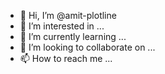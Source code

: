 - 👋 Hi, I’m @amit-plotline
- 👀 I’m interested in ...
- 🌱 I’m currently learning ...
- 💞️ I’m looking to collaborate on ...
- 📫 How to reach me ...

<!---
amit-plotline/amit-plotline is a ✨ special ✨ repository because its `README.md` (this file) appears on your GitHub profile.
You can click the Preview link to take a look at your changes.
--->
